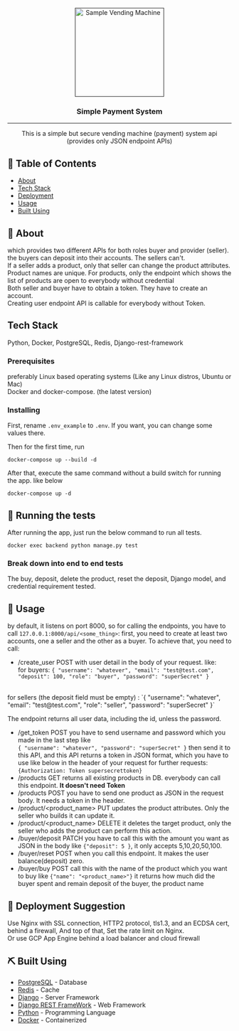 <p align="center">
  <a href="" rel="noopener">
 <img width=200px height=200px src="https://i.imgur.com/fiXiyO4.jpeg" alt="Sample Vending Machine"></a>
</p>

<h3 align="center">Simple Payment System</h3>


---

<p align="center"> This is a simple but secure vending machine (payment) system api (provides only JSON endpoint APIs)
    <br> 
</p>

## 📝 Table of Contents

- [About](#about)
- [Tech Stack](#tech_stack)
- [Deployment](#deployment)
- [Usage](#usage)
- [Built Using](#built_using)


## 🧐 About <a name = "about"></a>

which provides two different APIs for both roles buyer and provider (seller).
<br> the buyers can deposit into their accounts. The sellers can't. <br> 
If a seller adds a product, only that seller can change the product attributes.<br>
Product names are unique. For products, only the endpoint which shows the list of products are open to everybody without credential <br>
Both seller and buyer have to obtain a token. They have to create an account. <br>
Creating user endpoint API is callable for everybody without Token.

## Tech Stack <a name = "tech_stack"></a>

Python, Docker, PostgreSQL, Redis, Django-rest-framework

### Prerequisites

preferably Linux based operating systems (Like any Linux distros, Ubuntu or Mac)<br>
Docker and docker-compose. (the latest version)

### Installing

First, rename `.env_example` to `.env`. If you want, you can change some values there.

Then for the first time, run

```
docker-compose up --build -d
```

After that, execute the same command without a build switch for running the app. like below

```
docker-compose up -d
```

## 🔧 Running the tests <a name = "tests"></a>

After running the app, just run the below command to run all tests.

```
docker exec backend python manage.py test
```


### Break down into end to end tests

The buy, deposit, delete the product, reset the deposit, Django model, and credential requirement tested.

## 🎈 Usage <a name="usage"></a>
by default, it listens on port 8000, so for calling the endpoints, you have to call `127.0.0.1:8000/api/<some_thing>`:
first, you need to create at least two accounts, one a seller and the other as a buyer. To achieve that, you need to call:
- /create_user POST with user detail in the body of your request. like:<br>
for buyers:
`{
    "username": "whatever",
    "email": "test@test.com",
    "deposit": 100,
    "role": "buyer",
    "password": "superSecret"
}`
<br>
for sellers (the deposit field must be empty) :
`{
    "username": "whatever",
    "email": "test@test.com",
    "role": "seller",
    "password": "superSecret"
}`


The endpoint returns all user data, including the id, unless the password.<br>

- /get_token POST you have to send username and password which you made in the last step like <br>
`{
    "username": "whatever",
    "password": "superSecret"
}`
then send it to this API, and this API returns a token in JSON format, which you have to use like below 
in the header of your request for further requests:`{Authorization: Token supersecrettoken}`
- /products GET returns all existing products in DB. everybody can call this endpoint. **It doesn't need Token**
- /products POST you have to send one product as JSON in the request body. It needs a token in the header. 
- /product/<product_name> PUT updates the product attributes. Only the seller who builds it can update it.
- /product/<product_name> DELETE it deletes the target product, only the seller who adds the product can perform this action.
- /buyer/deposit PATCH you have to call this with the amount you want as JSON in the body like `{"deposit": 5 }`, 
it only accepts 5,10,20,50,100. 
- /buyer/reset POST when you call this endpoint. It makes the user balance(deposit) zero.
- /buyer/buy POST call this with the name of the product which you want to buy like `{"name": "<product_name>"}` 
it returns how much did the buyer spent and remain deposit of the buyer, the product name

## 🚀 Deployment Suggestion <a name = "deployment"></a>

Use Nginx with SSL connection, HTTP2 protocol, tls1.3, and an ECDSA cert, behind a firewall, 
And top of that, Set the rate limit on Nginx. <br>
Or use GCP App Engine behind a load balancer and cloud firewall

## ⛏️ Built Using <a name = "built_using"></a>

- [PostgreSQL](https://www.postgresql.org/) - Database
- [Redis](https://redis.io/) - Cache
- [Django](https://www.djangoproject.com/) - Server Framework
- [Django REST FrameWork](https://www.django-rest-framework.org/) - Web Framework
- [Python](https://www.python.org/) - Programming Language
- [Docker](https://www.docker.com/) - Containerized
